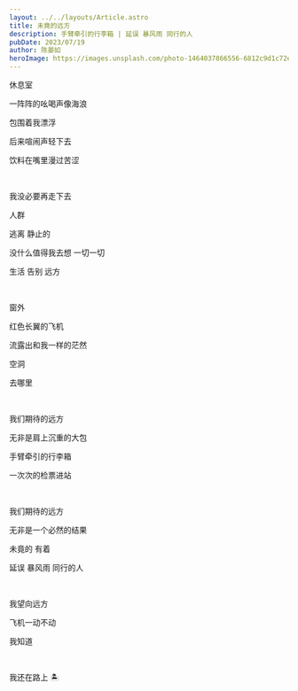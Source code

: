 ```yaml
---
layout: ../../layouts/Article.astro
title: 未竟的远方
description: 手臂牵引的行李箱 | 延误 暴风雨 同行的人
pubDate: 2023/07/19
author: 陈晏如
heroImage: https://images.unsplash.com/photo-1464037866556-6812c9d1c72e?auto=format&fit=crop&w=1470&q=80
---
```


休息室

一阵阵的吆喝声像海浪

包围着我漂浮

后来喧闹声轻下去

饮料在嘴里漫过苦涩

<br/>

我没必要再走下去

人群

逃离 静止的

没什么值得我去想 一切一切

生活 告别 远方

<br/>

窗外

红色长翼的飞机

流露出和我一样的茫然

空洞

去哪里

<br/>

我们期待的远方

无非是肩上沉重的大包

手臂牵引的行李箱

一次次的检票进站

<br/>

我们期待的远方

无非是一个必然的结果

未竟的 有着

延误 暴风雨 同行的人

<br/>

我望向远方

飞机一动不动

我知道

<br/>

我还在路上 🏝️
